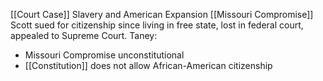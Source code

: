 [[Court Case]] 
Slavery and American Expansion
[[Missouri Compromise]]
Scott sued for citizenship since living in free state, lost in federal court, appealed to Supreme Court.
Taney: 
- Missouri Compromise unconstitutional
- [[Constitution]] does not allow African-American citizenship 

